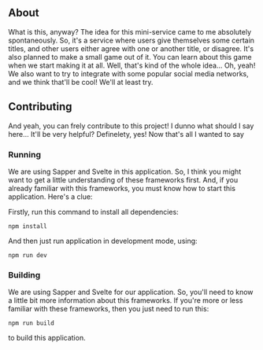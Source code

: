 ## About
What is this, anyway? The idea for this mini-service came to me absolutely spontaneously. So, it's a service where users give themselves some certain titles, and other users either agree with one or another title, or disagree. It's also planned to make a small game out of it. You can learn about this game when we start making it at all. Well, that's kind of the whole idea... Oh, yeah! We also want to try to integrate with some popular social media networks, and we think that'll be cool! We'll at least try.

## Contributing
And yeah, you can frely contribute to this project! I dunno what should I say here... It'll be very helpful? Definelety, yes! Now that's all I wanted to say
### Running
We are using Sapper and Svelte in this application. So, I think you might want to get a little understanding of these frameworks first. And, if you already familiar with this frameworks, you must know how to start this application. Here's a clue:

Firstly, run this command to install all dependencies:

    npm install

And then just run application in development mode, using:

    npm run dev
 
 ### Building
 We are using Sapper and Svelte for our application. So, you'll need to know a little bit more information about this frameworks. If you're more or less familiar with these frameworks, then you just need to run this:
 

    npm run build
 
 to build this application.

